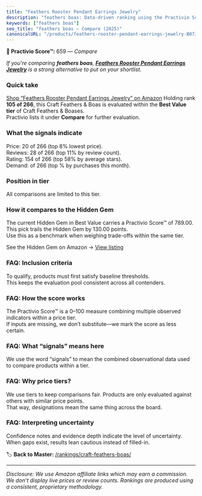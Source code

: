 ```yaml
---
title: "Feathers Rooster Pendant Earrings Jewelry"
description: "feathers boas: Data-driven ranking using the Practivio Score™. Positioned by quality, value, demand, findability, momentum."
keywords: ["feathers boas"]
seo_title: "feathers boas — Compare (2025)"
canonicalURL: "/products/feathers-rooster-pendant-earrings-jewelry-B07JZD92G3/"
---
```


**🛒 Practivio Score™:** 659 — _Compare_


*If you're comparing **feathers boas**, **[Feathers Rooster Pendant Earrings Jewelry](https://www.amazon.com/dp/B07JZD92G3?tag=practivio-20)** is a strong alternative to put on your shortlist.*
### Quick take
[Shop “Feathers Rooster Pendant Earrings Jewelry” on Amazon](https://www.amazon.com/dp/B07JZD92G3?tag=practivio-20)
Holding rank **105 of 266**, this Craft Feathers & Boas is evaluated within the **Best Value tier** of Craft Feathers & Boases.  
Practivio lists it under **Compare** for further evaluation.

### What the signals indicate
Price: 20 of 266 (top 8% lowest price).  
Reviews: 28 of 266 (top 11% by review count).  
Rating: 154 of 266 (top 58% by average stars).  
Demand:  of 266 (top % by purchases this month).

### Position in tier
All comparisons are limited to this tier.

### How it compares to the Hidden Gem
The current Hidden Gem in Best Value carries a Practivio Score™ of 789.00.  
This pick trails the Hidden Gem by 130.00 points.  
Use this as a benchmark when weighing trade-offs within the same tier.  

See the Hidden Gem on Amazon → [View listing](https://www.amazon.com/dp/B07MPB4Q8N?tag=practivio-20)

### FAQ: Inclusion criteria
To qualify, products must first satisfy baseline thresholds.  
This keeps the evaluation pool consistent across all contenders.

### FAQ: How the score works
The Practivio Score™ is a 0–100 measure combining multiple observed indicators within a price tier.  
If inputs are missing, we don’t substitute—we mark the score as less certain.

### FAQ: What “signals” means here
We use the word “signals” to mean the combined observational data used to compare products within a tier.

### FAQ: Why price tiers?
We use tiers to keep comparisons fair. Products are only evaluated against others with similar price points.  
That way, designations mean the same thing across the board.

### FAQ: Interpreting uncertainty
Confidence notes and evidence depth indicate the level of uncertainty.  
When gaps exist, results lean cautious instead of filled-in.

<!-- Missing template for Compare/CompareWithinPriceClass -->


🏷️ **Back to Master:** [/rankings/craft-feathers-boas/](/rankings/craft-feathers-boas/)

---
_Disclosure: We use Amazon affiliate links which may earn a commission. We don’t display live prices or review counts. Rankings are produced using a consistent, proprietary methodology._
